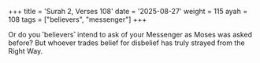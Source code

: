 +++
title = 'Surah 2, Verses 108'
date = '2025-08-27'
weight = 115
ayah = 108
tags = ["believers", "messenger"]
+++

Or do you ˹believers˺ intend to ask of your Messenger as Moses was asked before? But whoever trades belief for disbelief has truly strayed from the Right Way.